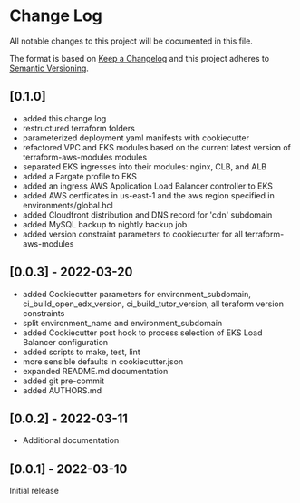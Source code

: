 # Change Log

All notable changes to this project will be documented in this file.

The format is based on [Keep a Changelog](http://keepachangelog.com/)
and this project adheres to [Semantic Versioning](http://semver.org/).


## [0.1.0]

- added this change log
- restructured terraform folders
- parameterized deployment yaml manifests with cookiecutter
- refactored VPC and EKS modules based on the current latest version of terraform-aws-modules modules
- separated EKS ingresses into their modules: nginx, CLB, and ALB
- added a Fargate profile to EKS
- added an ingress AWS Application Load Balancer controller to EKS
- added AWS certficates in us-east-1 and the aws region specified in environments/global.hcl
- added Cloudfront distribution and DNS record for 'cdn' subdomain
- added MySQL backup to nightly backup job
- added version constraint parameters to cookiecutter for all terraform-aws-modules


## [0.0.3] - 2022-03-20

- added Cookiecutter parameters for environment_subdomain, ci_build_open_edx_version, ci_build_tutor_version, all teraform version constraints
- split environment_name and environment_subdomain
- added Cookiecutter post hook to process selection of EKS Load Balancer configuration
- added scripts to make, test, lint
- more sensible defaults in cookiecutter.json
- expanded README.md documentation
- added git pre-commit
- added AUTHORS.md

## [0.0.2] - 2022-03-11

- Additional documentation

## [0.0.1] - 2022-03-10

Initial release
